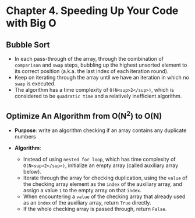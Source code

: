 # Chapter 4. Speeding Up Your Code with Big O


## Bubble Sort

- In each pass-through of the array, through the combination of `comparison` and `swap` steps, bubbling up the highest unsorted element to its correct position (a.k.a. the last index of each iteration round).
- Keep on iterating through the array until we have an iteration in which no `swap` is executed.
- The algorithm has a time complexity of `O(N<sup>2</sup>)`, which is considered to be `quadratic time` and a relatively inefficient algorithm.


## Optimize An Algorithm from O(N<sup>2</sup>) to O(N)

- **Purpose**: write an algorithm checking if an array contains any duplicate numbers

- **Algorithm**:
    - Instead of using `nested for loop`, which has time complexity of `O(N<sup>2</sup>)`, initialize an empty array (called auxiliary array below). 
    - Iterate through the array for checking duplication, using the `value` of the checking array element as the `index` of the auxiliary array, and assign a value `1` to the empty array on that `index`.
    - When encountering a `value` of the checking array that already used as an `index` of the auxiliary array, return `True` directly.
    - If the whole checking array is passed through, return `False`.

